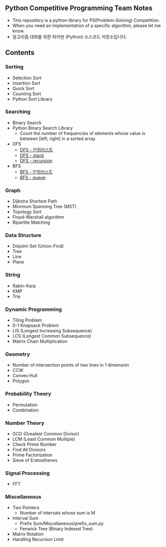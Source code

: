 ## Python Competitive Programming Team Notes

* This repository is a python library for PS(Problem-Solving) Competition.
* When you need an implementation of a specific algorithm, please let me know.
* 알고리즘 대회를 위한 파이썬 (Python) 소스코드 저장소입니다.

## Contents

### Sorting

* Selection Sort
* Insertion Sort
* Quick Sort
* Counting Sort
* Python Sort Library

### Searching

* Binary Search
* Python Binary Search Library
    * Count the number of frequencies of elements whose value is between \[left, right\] in a sorted array
* DFS 
    * [DFS - 인접리스트](/Searching/dfs_list.py)
    * [DFS - stack](/Searching/dfs_basic.py) 
    * [DFS - recursion](/Searching/dfs_recursion.py)
* BFS
    * [BFS - 인접리스트](/Searching/bfs_list.py)
    * [BFS - queue](/Searching/bfs_basic.py)

### Graph

* Dijkstra Shortest Path
* Minimum Spanning Tree (MST)
* Topology Sort
* Floyd–Warshall algorithm
* Bipartite Matching

### Data Structure

* Disjoint-Set (Union-Find)
* Tree
* Line
* Plane

### String

* Rabin-Karp
* KMP
* Trie

### Dynamic Programming

* Tiling Problem
* 0-1 Knapsack Problem
* LIS (Longest Increasing Subsequence)
* LCS (Longest Common Subsequence)
* Matrix Chain Multiplication

### Geometry

* Number of intersection points of two lines in 1 dimension
* CCW
* Convex Hull
* Polygon

### Probability Theory

* Permutation
* Combination

### Number Theory

* GCD (Greatest Common Divisor)
* LCM (Least Common Multiple)
* Check Prime Number
* Find All Divisors
* Prime Factorization
* Sieve of Eratosthenes

### Signal Processing

* FFT

### Miscellaneous

* Two Pointers
    * Number of intervals whose sum is M
* Interval Sum
    * Prefix Sum/Miscellaneous/prefix_sum.py
    * Fenwick Tree (Binary Indexed Tree)
* Matrix Rotation
* Handling Recursion Limit
